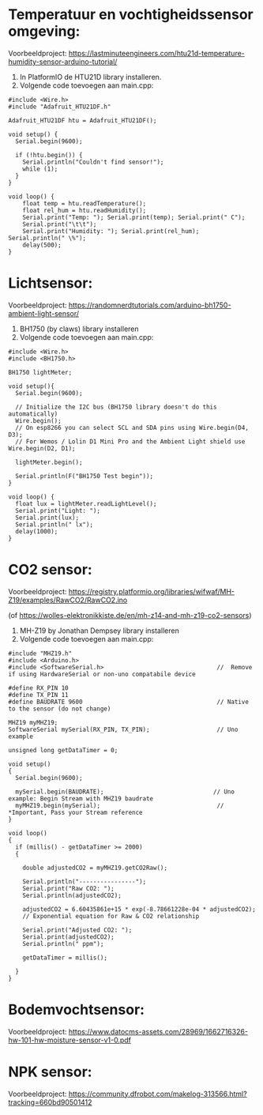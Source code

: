 # Temperatuur en vochtigheidssensor omgeving:
Voorbeeldproject:  https://lastminuteengineers.com/htu21d-temperature-humidity-sensor-arduino-tutorial/ 

1) In PlatformIO de HTU21D library installeren.
2) Volgende code toevoegen aan main.cpp:
```
#include <Wire.h>
#include "Adafruit_HTU21DF.h"

Adafruit_HTU21DF htu = Adafruit_HTU21DF();

void setup() {
  Serial.begin(9600);

  if (!htu.begin()) {
    Serial.println("Couldn't find sensor!");
    while (1);
  }
}

void loop() {
    float temp = htu.readTemperature();
    float rel_hum = htu.readHumidity();
    Serial.print("Temp: "); Serial.print(temp); Serial.print(" C");
    Serial.print("\t\t");
    Serial.print("Humidity: "); Serial.print(rel_hum); Serial.println(" \%");
    delay(500);
}
``` 
# Lichtsensor:
Voorbeeldproject: https://randomnerdtutorials.com/arduino-bh1750-ambient-light-sensor/ 

1) BH1750 (by claws) library installeren 
2) Volgende code toevoegen aan main.cpp:
```
#include <Wire.h>
#include <BH1750.h>

BH1750 lightMeter;

void setup(){
  Serial.begin(9600);

  // Initialize the I2C bus (BH1750 library doesn't do this automatically)
  Wire.begin();
  // On esp8266 you can select SCL and SDA pins using Wire.begin(D4, D3);
  // For Wemos / Lolin D1 Mini Pro and the Ambient Light shield use Wire.begin(D2, D1);

  lightMeter.begin();

  Serial.println(F("BH1750 Test begin"));
}

void loop() {
  float lux = lightMeter.readLightLevel();
  Serial.print("Light: ");
  Serial.print(lux);
  Serial.println(" lx");
  delay(1000);
}
```

# CO2 sensor:
Voorbeeldproject: https://registry.platformio.org/libraries/wifwaf/MH-Z19/examples/RawCO2/RawCO2.ino 

(of https://wolles-elektronikkiste.de/en/mh-z14-and-mh-z19-co2-sensors)

1) MH-Z19 by Jonathan Dempsey library installeren
2) Volgende code toevoegen aan main.cpp:
```
#include "MHZ19.h"
#include <Arduino.h>
#include <SoftwareSerial.h>                                //  Remove if using HardwareSerial or non-uno compatabile device

#define RX_PIN 10                                          
#define TX_PIN 11                                         
#define BAUDRATE 9600                                      // Native to the sensor (do not change)

MHZ19 myMHZ19;                                             
SoftwareSerial mySerial(RX_PIN, TX_PIN);                   // Uno example

unsigned long getDataTimer = 0;

void setup()
{
  Serial.begin(9600);

  mySerial.begin(BAUDRATE);                               // Uno example: Begin Stream with MHZ19 baudrate  
  myMHZ19.begin(mySerial);                                 // *Important, Pass your Stream reference
}

void loop()
{
  if (millis() - getDataTimer >= 2000)
  {

    double adjustedCO2 = myMHZ19.getCO2Raw();

    Serial.println("----------------");
    Serial.print("Raw CO2: ");
    Serial.println(adjustedCO2);

    adjustedCO2 = 6.60435861e+15 * exp(-8.78661228e-04 * adjustedCO2);      
    // Exponential equation for Raw & CO2 relationship

    Serial.print("Adjusted CO2: ");
    Serial.print(adjustedCO2);
    Serial.println(" ppm");

    getDataTimer = millis();

  }
}
```

# Bodemvochtsensor:
Voorbeeldproject: https://www.datocms-assets.com/28969/1662716326-hw-101-hw-moisture-sensor-v1-0.pdf 

# NPK sensor:
Voorbeeldproject: https://community.dfrobot.com/makelog-313566.html?tracking=660bd90501412 